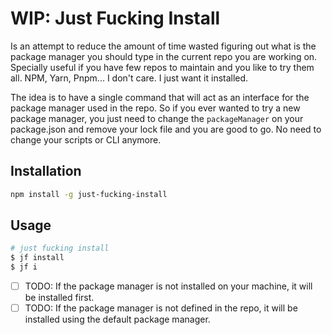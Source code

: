 # WIP: Just Fucking Install

Is an attempt to reduce the amount of time wasted figuring out what is the
package manager you should type in the current repo you are working on.
Specially useful if you have few repos to maintain and you like to try them all.
NPM, Yarn, Pnpm... I don't care. I just want it installed.

The idea is to have a single command that will act as an interface for the
package manager used in the repo. So if you ever wanted to try a new package
manager, you just need to change the `packageManager` on your package.json and
remove your lock file and you are good to go. No need to change your scripts or
CLI anymore.

## Installation

```bash
npm install -g just-fucking-install
```

## Usage

```sh
# just fucking install
$ jf install
$ jf i
```

- [ ] TODO: If the package manager is not installed on your machine, it will be
      installed first.
- [ ] TODO: If the package manager is not defined in the repo, it will be
      installed using the default package manager.
